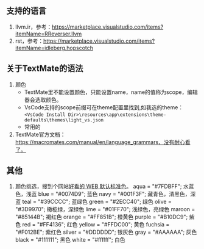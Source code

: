 ## 支持的语言
1. llvm.ir，参考：https://marketplace.visualstudio.com/items?itemName=RReverser.llvm
2. rst，参考：https://marketplace.visualstudio.com/items?itemName=idleberg.hopscotch


## 关于TextMate的语法
1. 颜色
    - TextMate里不能设置颜色，只能设置name，name的值称为scope，编辑器会选取颜色。
    - VsCode支持的scope前缀可在theme配置里找到,如我选的theme：
      `<VsCode Install Dir>\resources\app\extensions\theme-defaults\themes\light_vs.json`
    - 常用的
2. TextMate官方文档：https://macromates.com/manual/en/language_grammars，没有耐心看了。


## 其他
1. 颜色挑选，搜到个网站[好看的 WEB 默认标准色](http://clrs.cc/)。
    aqua	= "#7FDBFF"; 水蓝色，浅蓝
    blue	= "#0074D9"; 蓝色
    navy	= "#001F3F"; 藏青色，清黑色，深蓝
    teal	= "#39CCCC"; 蓝绿色
    green	= "#2ECC40"; 绿色
    olive	= "#3D9970"; 橄榄绿，深绿色
    lime	= "#01FF70"; 浅绿色，亮绿色
    maroon	= "#85144B"; 褐红色
    orange	= "#FF851B"; 橙黄色
    purple	= "#B10DC9"; 紫色
    red		= "#FF4136"; 红色
    yellow	= "#FFDC00"; 黄色
    fuchsia	= "#F012BE"; 紫红色
    silver	= "#DDDDDD"; 银灰色
    gray	= "#AAAAAA"; 灰色
    black	= "#111111"; 黑色
    white	= "#ffffff"; 白色